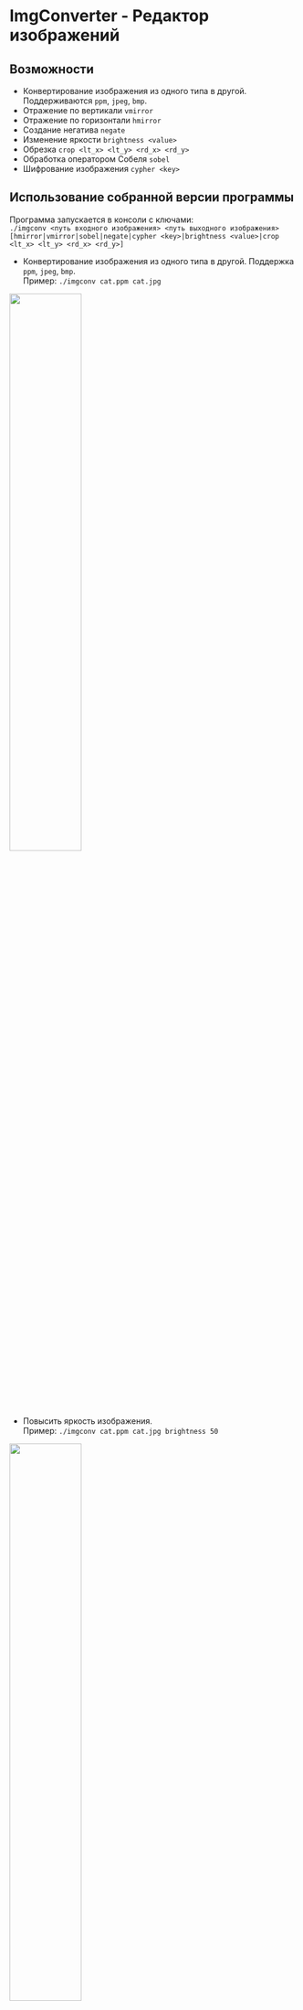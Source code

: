 # ImgConverter - Редактор изображений
## Возможности
* Конвертирование изображения из одного типа в другой. Поддерживаются `ppm`, `jpeg`, `bmp`.
* Отражение по вертикали `vmirror`
* Отражение по горизонтали `hmirror`
* Создание негатива `negate`
* Изменение яркости `brightness <value>`
* Обрезка `crop <lt_x> <lt_y> <rd_x> <rd_y>`
* Обработка оператором Собеля `sobel`
* Шифрование изображения `cypher <key>`

## Использование собранной версии программы
Программа запускается в консоли с ключами:\
`./imgconv <путь входного изображения> <путь выходного изображения> [hmirror|vmirror|sobel|negate|cypher <key>|brightness <value>|crop <lt_x> <lt_y> <rd_x> <rd_y>]`

* Конвертирование изображения из одного типа в другой. Поддержка `ppm`, `jpeg`, `bmp`.\
Пример: `./imgconv cat.ppm cat.jpg`
<img src="https://github.com/NIKTRUP/ImageLib/assets/72292425/c584d77b-d75c-4832-b8ea-e83ae97080fe" width=50% height=50%>


* Повысить яркость изображения.\
Пример: `./imgconv cat.ppm cat.jpg brightness 50`
<img src="https://github.com/NIKTRUP/ImageLib/assets/72292425/776ff205-ca7c-455f-ba07-4b42c53a1bb3" width=50% height=50%>


* Понизить яркость изображения.\
Пример: `./imgconv cat.ppm cat.jpg brightness -50`
<img src="https://github.com/NIKTRUP/ImageLib/assets/72292425/d10ea50b-b68d-49a1-9662-9242f4b2fc75" width=50% height=50%>


* Обрезать.\
Пример: `./imgconv cat.jpg cat_crop.jpg crop 450 150 1251 900`. Первые 2 числа после команды `crop` задают верхний левый угол в пикселях, вторые два числа - правый нижний угол.
Если размеры задаваемого поля выходят за границы изображения, то выбрасывается ошибка.
<img src="https://github.com/NIKTRUP/ImageLib/assets/72292425/169bbb34-5323-4f3b-989c-32747fea2e16" width=50% height=50%>


* Шифрование изображения.\
Пример: `./imgconv cat.jpg cat_cypher.jpg cypher 42`. Целое положительное число после команды `cypher` задаёт ключ шифрования.
Расшифровка ранее зашифрованного изображения производится повторным вызовом программы с тем же ключом шифрования.
<img src="https://github.com/NIKTRUP/ImageLib/assets/72292425/60b3d873-6d6e-4f2d-972a-262eae8c6b0b" width=50% height=50%>


* Отражение по горизонтали.\
Пример: `./imgconv cat.jpg cat_hmirror.jpg hmirror`
<img src="https://github.com/NIKTRUP/ImageLib/assets/72292425/a37d8a46-2cef-45ec-b71d-888c32b379c4" width=50% height=50%>


* Отражение по вертикали.\
Пример: `./imgconv cat.jpg cat_vmirror.jpg vmirror`
<img src="https://github.com/NIKTRUP/ImageLib/assets/72292425/6277e987-9c63-486e-88dc-804ea269355c" width=50% height=50%>


* Создание негатива.\
Пример: `./imgconv cat.jpg cat_negate.jpg negate`
<img src="https://github.com/NIKTRUP/ImageLib/assets/72292425/fd98d6f4-2c85-4b93-bbdb-a87b1a54bc2c" width=50% height=50%>


* Применение фильтра Собеля.\
Пример: `./imgconv cat.jpg cat_sobel.jpg sobel`
<img src="https://github.com/NIKTRUP/ImageLib/assets/72292425/8e00dfcf-ec52-4134-9e60-ffc3be52c889" width=50% height=50%>


> ## Сборка с помощью CMake
> 1.	Для поддержки файлов jpeg используется библиотека LibJPEG `https://www.ijg.org/`.
В папке libjpeg собрана библиотека под Linux (Ubuntu 22.04),
> 2.	Создайте папку `build` для сборки программы.
> 3.	Перейдите в `build` и введите в терминал команду `cmake ../ImgConverter -DCMAKE_BUILD_TYPE=Debug -DLIBJPEG_DIR=../libjpeg`
(Если ваша конфигурация файлов отличается, то общий вид команды `cmake <Путь CMakeLists.txt ImgConverter> -DCMAKE_BUILD_TYPE=<Тип сборки> -DLIBJPEG_DIR=<Путь к собранной библиотеке libjpeg>`).
> 5.	Введите команду : `make` или `make -j<кол-во ядер процессора>` для ускорения процесса сборки 
> 6.	После успешной сборки в каталоге `build` появится исполняемый файл `imgconv` (`imgconv.exe` в Windows)
